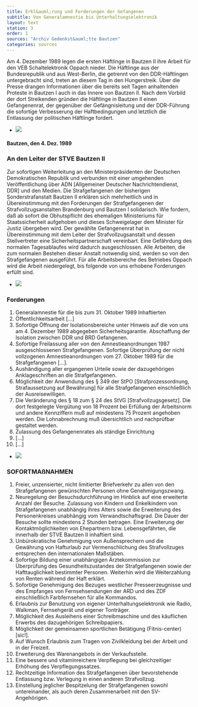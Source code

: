 ```yaml
---
title: Erkl&auml;rung und Forderungen der Gefangenen
subtitle: Von Generalamnestie bis Unterhaltungselektronik
layout: text
station: 3
order: 1
sources: "Archiv Gedenkst&auml;tte Bautzen"
categories: sources
---
```

Am 4. Dezember 1989 legen die ersten H&auml;ftlinge in Bautzen II ihre Arbeit f&uuml;r den VEB Schaltelektronik Oppach nieder. Die H&auml;ftlinge aus der Bundesrepublik und aus West-Berlin, die getrennt von den DDR-H&auml;ftlingen untergebracht sind, treten an diesem Tag in den Hungerstreik. &Uuml;ber die Presse drangen Informationen &uuml;ber die bereits seit Tagen anhaltenden Proteste in Bautzen I auch in das Innere von Bautzen II. Nach dem Vorbild der dort Streikenden gr&uuml;nden die H&auml;ftlinge in Bautzen II einen Gefangenenrat, der gegen&uuml;ber der Gef&auml;ngnisleitung und der DDR-F&uuml;hrung die sofortige Verbesserung der Haftbedingungen und letztlich die Entlassung der politischen H&auml;ftlinge fordert.

<ul class="carousel">
	<li><a href="{{ site.gallerypath }}/3_B_Haeftlingstreik_Quelle_AnDenLeiter_4-12-1989.jpg" data-lightbox="gallery-1"><img src="{{ site.gallerypath }}/3_B_Haeftlingstreik_Quelle_AnDenLeiter_4-12-1989.jpg"></a></li>
</ul>

#### Bautzen, den 4. Dez. 1989

### An den Leiter der STVE Bautzen II

Zur sofortigen Weiterleitung an den Ministerpr&auml;sidenten der Deutschen Demokratischen Republik und verbunden mit einer umgehenden Ver&ouml;ffentlichung &uuml;ber ADN [Allgemeiner Deutscher Nachrichtendienst, DDR] und den Medien.
Die Strafgefangenen der bisherigen Sonderstrafanstalt Bautzen II erkl&auml;ren sich mehrheitlich und in &Uuml;bereinstimmung mit den Forderungen der Strafgefangenen der Strafvollzugsanstalten Brandenburg und Bautzen I solidarisch.
Wie fordern, da&szlig; ab sofort die Obhutspflicht des ehemaligen Ministeriums f&uuml;r Staatssicherheit aufgehoben und dieses Schweigelager dem Minister f&uuml;r Justiz &uuml;bergeben wird.
Der gew&auml;hlte Gefangenenrat hat in &Uuml;bereinstimmung mit dem Leiter der Strafvollzugsanstalt und dessen Stellvertreter eine Sicherheitspartnerschaft vereinbart.
Eine Gef&auml;hrdung des normalen Tagesablaufes wird dadurch ausgeschlossen. Alle Arbeiten, die zum normalen Bestehen dieser Anstalt notwendig sind, werden so von den Strafgefangenen ausgef&uuml;hrt.
F&uuml;r alle Arbeitsbereiche des Betriebes Oppach wird die Arbeit niedergelegt, bis folgende von uns erhobene Forderungen erf&uuml;llt sind.

<ul class="carousel">
	<li><a href="{{ site.gallerypath }}/3_B_Haeftlingstreik_Quelle_Forderungen_4-12-1989.jpg" data-lightbox="gallery-1"><img src="{{ site.gallerypath }}/3_B_Haeftlingstreik_Quelle_Forderungen_4-12-1989.jpg"></a></li>
</ul>

### Forderungen
 
1.	Generalamnestie für die bis zum 31. Oktober 1989 Inhaftierten
2.	Öffentlichkeitsarbeit […]
3.	Sofortige Öffnung der Isolationsbereiche unter Hinweis auf die von uns am 4. Dezember 1989 abgegeben Sicherheitsgarantie.
   	Abschaffung der Isolation zwischen DDR und BRD Gefangenen.
4.	Sofortige Freilassung aller von den Amnestieanordnungen 1987 ausgeschlossenen Strafgefangenen. Sofortige Überprüfung der nicht vollzogenen Amnestieanordnungen vom 27. Oktober 1989 für die Strafgefangenen […].
5.	Aushändigung aller ergangenen Urteile sowie der dazugehörigen Anklageschriften an die Strafgefangenen.
6.	Möglichkeit der Anwendung des § 349 der StPO [Strafprozessordnung, Strafaussetzung auf Bewährung] für alle Strafgefangenen einschließlich der Ausreisewilligen.
7.	Die Veränderung des § 18 zum § 24 des StVG [Strafvollzugsgesetz]. Die dort festgelegte Vergütung von 18 Prozent bei Erfüllung der Arbeitsnorm und andere Kennziffern muß auf mindestens 75 Prozent angehoben werden. Die Lohnabrechnung muß übersichtlich und nachprüfbar gestaltet werden.
8.	Zulassung des Gefangenenrates als ständige Einrichtung
9.	[…]
10.	[…]

<ul class="carousel">
	<li><a href="{{ site.gallerypath }}/3_B_Haeftlingstreik_Quelle_Sofortmassnahmen_4-12-1989.jpg" data-lightbox="gallery-1"><img src="{{ site.gallerypath }}/3_B_Haeftlingstreik_Quelle_Sofortmassnahmen_4-12-1989.jpg"></a></li>
</ul>

### SOFORTMAßNAHMEN
 
1.	Freier, unzensierter, nicht limitierter Briefverkehr zu allen von den Strafgefangenen gewünschten Personen ohne Genehmigungszwang.
2.	Neuregelung der Besuchsdurchführung im Hinblick auf eine erweiterte Anzahl der Besuche.
Zulassung von Kindern und Enkelkindern von Strafgefangenen unabhängig ihres Alters sowie die Erweiterung des Personenkreises unabhängig vom Verwandtschaftsgrad.
Die Dauer der Besuche sollte mindestens 2 Stunden betragen.
Eine Erweiterung der Kontaktmöglichkeiten von Ehepartnern bzw. Lebensgefährten, die innerhalb der STVE Bautzen II inhaftiert sind.
3.	Unbürokratische Genehmigung von Außensprechern und die Gewährung von Hafturlaub zur Vermenschlichung des Strafvollzuges entsprechen den internationalen Maßstäben.
4.	Sofortige Bildung einer unabhängigen Ärztekommission zur Überprüfung des Gesundheitszustandes der Strafgefangenen sowie der Hafttauglichkeit bestimmter Personen. 
Weiterhin wird die Weiterzahlung von Renten während der Haft erklärt.
5.	Sofortige Genehmigung des Bezuges westlicher Presseerzeugnisse und des Empfanges von Fernsehsendungen der ARD und des ZDF einschließlich Farbfernsehen für alle Kommandos.
6.	Erlaubnis zur Benutzung von eigener Unterhaltungselektronik wie Radio, Walkman, Fernsehgerät und eigener Tonträger.
7.	Möglichkeit des Ausleihens einer Schreibmaschine und des käuflichen Erwerbs des dazugehörigen Schreibpapiers.
8. 	Möglichkeit der gemeinsamen sportlichen Betätigung (Fitnis-center) [sic!].
9.	Auf Wunsch Erlaubnis zum Tragen von Zivilkleidung bei der Arbeit und in der Freizeit.
10.	Erweiterung des Warenangebots in der Verkaufsstelle.
11.	Eine bessere und vitaminreichere Verpflegung bei gleichzeitiger Erhöhung des Verpflegungssatzes.
12.	Rechtzeitige Information des Strafgefangenen über bevorstehende Entlassung bzw. Verlegung in einen anderen Strafvollzug.
13.	Einstellung jeglicher Bespitzelung der Strafgefangenen sowohl untereinander, als auch deren Zusammenarbeit mit den SV-Angehörigen. 